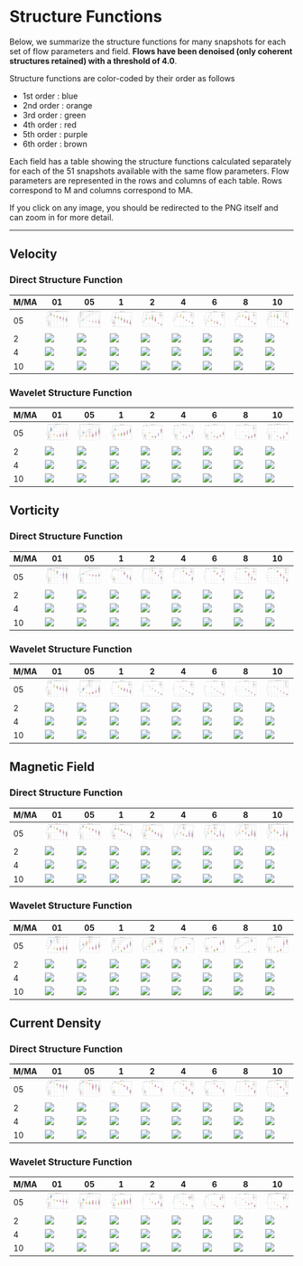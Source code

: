 # Structure Functions

Below, we summarize the structure functions for many snapshots for each set of flow parameters and field.
**Flows have been denoised (only coherent structures retained) with a threshold of 4.0**.

Structure functions are color-coded by their order as follows

  * 1st order : blue
  * 2nd order : orange
  * 3rd order : green
  * 4th order : red
  * 5th order : purple
  * 6th order : brown

Each field has a table showing the structure functions calculated separately for each of the 51 snapshots available with the same flow parameters.
Flow parameters are represented in the rows and columns of each table.
Rows correspond to M and columns correspond to MA.

If you click on any image, you should be redirected to the PNG itself and can zoom in for more detail.

---

## Velocity

### Direct Structure Function

|M/MA| 01 | 05 | 1 | 2 | 4 | 6 | 8 | 10 |
|----|----|----|---|---|---|---|---|----|
| 05 |<img src="M05MA01/w4t-plot-structure-function-ansatz-violin-008_M05MA01_avrg_vel_dsf_denoise-04d00.png">|<img src="M05MA05/w4t-plot-structure-function-ansatz-violin-008_M05MA05_avrg_vel_dsf_denoise-04d00.png">|<img src="M05MA1/w4t-plot-structure-function-ansatz-violin-008_M05MA1_avrg_vel_dsf_denoise-04d00.png">|<img src="M05MA2/w4t-plot-structure-function-ansatz-violin-008_M05MA2_avrg_vel_dsf_denoise-04d00.png">|<img src="M05MA4/w4t-plot-structure-function-ansatz-violin-008_M05MA4_avrg_vel_dsf_denoise-04d00.png">|<img src="M05MA6/w4t-plot-structure-function-ansatz-violin-008_M05MA6_avrg_vel_dsf_denoise-04d00.png">|<img src="M05MA8/w4t-plot-structure-function-ansatz-violin-008_M05MA8_avrg_vel_dsf_denoise-04d00.png">|<img src="M05MA10/w4t-plot-structure-function-ansatz-violin-008_M05MA10_avrg_vel_dsf_denoise-04d00.png">|
| 2  |<img src="M2MA01/w4t-plot-structure-function-ansatz-violin-008_M2MA01_avrg_vel_dsf_denoise-04d00.png">|<img src="M2MA05/w4t-plot-structure-function-ansatz-violin-008_M2MA05_avrg_vel_dsf_denoise-04d00.png">|<img src="M2MA1/w4t-plot-structure-function-ansatz-violin-008_M2MA1_avrg_vel_dsf_denoise-04d00.png">|<img src="M2MA2/w4t-plot-structure-function-ansatz-violin-008_M2MA2_avrg_vel_dsf_denoise-04d00.png">|<img src="M2MA4/w4t-plot-structure-function-ansatz-violin-008_M2MA4_avrg_vel_dsf_denoise-04d00.png">|<img src="M2MA6/w4t-plot-structure-function-ansatz-violin-008_M2MA6_avrg_vel_dsf_denoise-04d00.png">|<img src="M2MA8/w4t-plot-structure-function-ansatz-violin-008_M2MA8_avrg_vel_dsf_denoise-04d00.png">|<img src="M2MA10/w4t-plot-structure-function-ansatz-violin-008_M2MA10_avrg_vel_dsf_denoise-04d00.png">|
| 4  |<img src="M4MA01/w4t-plot-structure-function-ansatz-violin-008_M4MA01_avrg_vel_dsf_denoise-04d00.png">|<img src="M4MA05/w4t-plot-structure-function-ansatz-violin-008_M4MA05_avrg_vel_dsf_denoise-04d00.png">|<img src="M4MA1/w4t-plot-structure-function-ansatz-violin-008_M4MA1_avrg_vel_dsf_denoise-04d00.png">|<img src="M4MA2/w4t-plot-structure-function-ansatz-violin-008_M4MA2_avrg_vel_dsf_denoise-04d00.png">|<img src="M4MA4/w4t-plot-structure-function-ansatz-violin-008_M4MA4_avrg_vel_dsf_denoise-04d00.png">|<img src="M4MA6/w4t-plot-structure-function-ansatz-violin-008_M4MA6_avrg_vel_dsf_denoise-04d00.png">|<img src="M4MA8/w4t-plot-structure-function-ansatz-violin-008_M4MA8_avrg_vel_dsf_denoise-04d00.png">|<img src="M4MA10/w4t-plot-structure-function-ansatz-violin-008_M4MA10_avrg_vel_dsf_denoise-04d00.png">|
| 10 |<img src="M10MA01/w4t-plot-structure-function-ansatz-violin-008_M10MA01_avrg_vel_dsf_denoise-04d00.png">|<img src="M10MA05/w4t-plot-structure-function-ansatz-violin-008_M10MA05_avrg_vel_dsf_denoise-04d00.png">|<img src="M10MA1/w4t-plot-structure-function-ansatz-violin-008_M10MA1_avrg_vel_dsf_denoise-04d00.png">|<img src="M10MA2/w4t-plot-structure-function-ansatz-violin-008_M10MA2_avrg_vel_dsf_denoise-04d00.png">|<img src="M10MA4/w4t-plot-structure-function-ansatz-violin-008_M10MA4_avrg_vel_dsf_denoise-04d00.png">|<img src="M10MA6/w4t-plot-structure-function-ansatz-violin-008_M10MA6_avrg_vel_dsf_denoise-04d00.png">|<img src="M10MA8/w4t-plot-structure-function-ansatz-violin-008_M10MA8_avrg_vel_dsf_denoise-04d00.png">|<img src="M10MA10/w4t-plot-structure-function-ansatz-violin-008_M10MA10_avrg_vel_dsf_denoise-04d00.png">|

### Wavelet Structure Function

|M/MA| 01 | 05 | 1 | 2 | 4 | 6 | 8 | 10 |
|----|----|----|---|---|---|---|---|----|
| 05 |<img src="M05MA01/w4t-plot-structure-function-ansatz-violin-008_M05MA01_avrg_vel_wsf_denoise-04d00.png">|<img src="M05MA05/w4t-plot-structure-function-ansatz-violin-008_M05MA05_avrg_vel_wsf_denoise-04d00.png">|<img src="M05MA1/w4t-plot-structure-function-ansatz-violin-008_M05MA1_avrg_vel_wsf_denoise-04d00.png">|<img src="M05MA2/w4t-plot-structure-function-ansatz-violin-008_M05MA2_avrg_vel_wsf_denoise-04d00.png">|<img src="M05MA4/w4t-plot-structure-function-ansatz-violin-008_M05MA4_avrg_vel_wsf_denoise-04d00.png">|<img src="M05MA6/w4t-plot-structure-function-ansatz-violin-008_M05MA6_avrg_vel_wsf_denoise-04d00.png">|<img src="M05MA8/w4t-plot-structure-function-ansatz-violin-008_M05MA8_avrg_vel_wsf_denoise-04d00.png">|<img src="M05MA10/w4t-plot-structure-function-ansatz-violin-008_M05MA10_avrg_vel_wsf_denoise-04d00.png">|
| 2  |<img src="M2MA01/w4t-plot-structure-function-ansatz-violin-008_M2MA01_avrg_vel_wsf_denoise-04d00.png">|<img src="M2MA05/w4t-plot-structure-function-ansatz-violin-008_M2MA05_avrg_vel_wsf_denoise-04d00.png">|<img src="M2MA1/w4t-plot-structure-function-ansatz-violin-008_M2MA1_avrg_vel_wsf_denoise-04d00.png">|<img src="M2MA2/w4t-plot-structure-function-ansatz-violin-008_M2MA2_avrg_vel_wsf_denoise-04d00.png">|<img src="M2MA4/w4t-plot-structure-function-ansatz-violin-008_M2MA4_avrg_vel_wsf_denoise-04d00.png">|<img src="M2MA6/w4t-plot-structure-function-ansatz-violin-008_M2MA6_avrg_vel_wsf_denoise-04d00.png">|<img src="M2MA8/w4t-plot-structure-function-ansatz-violin-008_M2MA8_avrg_vel_wsf_denoise-04d00.png">|<img src="M2MA10/w4t-plot-structure-function-ansatz-violin-008_M2MA10_avrg_vel_wsf_denoise-04d00.png">|
| 4  |<img src="M4MA01/w4t-plot-structure-function-ansatz-violin-008_M4MA01_avrg_vel_wsf_denoise-04d00.png">|<img src="M4MA05/w4t-plot-structure-function-ansatz-violin-008_M4MA05_avrg_vel_wsf_denoise-04d00.png">|<img src="M4MA1/w4t-plot-structure-function-ansatz-violin-008_M4MA1_avrg_vel_wsf_denoise-04d00.png">|<img src="M4MA2/w4t-plot-structure-function-ansatz-violin-008_M4MA2_avrg_vel_wsf_denoise-04d00.png">|<img src="M4MA4/w4t-plot-structure-function-ansatz-violin-008_M4MA4_avrg_vel_wsf_denoise-04d00.png">|<img src="M4MA6/w4t-plot-structure-function-ansatz-violin-008_M4MA6_avrg_vel_wsf_denoise-04d00.png">|<img src="M4MA8/w4t-plot-structure-function-ansatz-violin-008_M4MA8_avrg_vel_wsf_denoise-04d00.png">|<img src="M4MA10/w4t-plot-structure-function-ansatz-violin-008_M4MA10_avrg_vel_wsf_denoise-04d00.png">|
| 10 |<img src="M10MA01/w4t-plot-structure-function-ansatz-violin-008_M10MA01_avrg_vel_wsf_denoise-04d00.png">|<img src="M10MA05/w4t-plot-structure-function-ansatz-violin-008_M10MA05_avrg_vel_wsf_denoise-04d00.png">|<img src="M10MA1/w4t-plot-structure-function-ansatz-violin-008_M10MA1_avrg_vel_wsf_denoise-04d00.png">|<img src="M10MA2/w4t-plot-structure-function-ansatz-violin-008_M10MA2_avrg_vel_wsf_denoise-04d00.png">|<img src="M10MA4/w4t-plot-structure-function-ansatz-violin-008_M10MA4_avrg_vel_wsf_denoise-04d00.png">|<img src="M10MA6/w4t-plot-structure-function-ansatz-violin-008_M10MA6_avrg_vel_wsf_denoise-04d00.png">|<img src="M10MA8/w4t-plot-structure-function-ansatz-violin-008_M10MA8_avrg_vel_wsf_denoise-04d00.png">|<img src="M10MA10/w4t-plot-structure-function-ansatz-violin-008_M10MA10_avrg_vel_wsf_denoise-04d00.png">|

## Vorticity

### Direct Structure Function

|M/MA| 01 | 05 | 1 | 2 | 4 | 6 | 8 | 10 |
|----|----|----|---|---|---|---|---|----|
| 05 |<img src="M05MA01/w4t-plot-structure-function-ansatz-violin-008_M05MA01_avrg_vort_dsf_denoise-04d00.png">|<img src="M05MA05/w4t-plot-structure-function-ansatz-violin-008_M05MA05_avrg_vort_dsf_denoise-04d00.png">|<img src="M05MA1/w4t-plot-structure-function-ansatz-violin-008_M05MA1_avrg_vort_dsf_denoise-04d00.png">|<img src="M05MA2/w4t-plot-structure-function-ansatz-violin-008_M05MA2_avrg_vort_dsf_denoise-04d00.png">|<img src="M05MA4/w4t-plot-structure-function-ansatz-violin-008_M05MA4_avrg_vort_dsf_denoise-04d00.png">|<img src="M05MA6/w4t-plot-structure-function-ansatz-violin-008_M05MA6_avrg_vort_dsf_denoise-04d00.png">|<img src="M05MA8/w4t-plot-structure-function-ansatz-violin-008_M05MA8_avrg_vort_dsf_denoise-04d00.png">|<img src="M05MA10/w4t-plot-structure-function-ansatz-violin-008_M05MA10_avrg_vort_dsf_denoise-04d00.png">|
| 2  |<img src="M2MA01/w4t-plot-structure-function-ansatz-violin-008_M2MA01_avrg_vort_dsf_denoise-04d00.png">|<img src="M2MA05/w4t-plot-structure-function-ansatz-violin-008_M2MA05_avrg_vort_dsf_denoise-04d00.png">|<img src="M2MA1/w4t-plot-structure-function-ansatz-violin-008_M2MA1_avrg_vort_dsf_denoise-04d00.png">|<img src="M2MA2/w4t-plot-structure-function-ansatz-violin-008_M2MA2_avrg_vort_dsf_denoise-04d00.png">|<img src="M2MA4/w4t-plot-structure-function-ansatz-violin-008_M2MA4_avrg_vort_dsf_denoise-04d00.png">|<img src="M2MA6/w4t-plot-structure-function-ansatz-violin-008_M2MA6_avrg_vort_dsf_denoise-04d00.png">|<img src="M2MA8/w4t-plot-structure-function-ansatz-violin-008_M2MA8_avrg_vort_dsf_denoise-04d00.png">|<img src="M2MA10/w4t-plot-structure-function-ansatz-violin-008_M2MA10_avrg_vort_dsf_denoise-04d00.png">|
| 4  |<img src="M4MA01/w4t-plot-structure-function-ansatz-violin-008_M4MA01_avrg_vort_dsf_denoise-04d00.png">|<img src="M4MA05/w4t-plot-structure-function-ansatz-violin-008_M4MA05_avrg_vort_dsf_denoise-04d00.png">|<img src="M4MA1/w4t-plot-structure-function-ansatz-violin-008_M4MA1_avrg_vort_dsf_denoise-04d00.png">|<img src="M4MA2/w4t-plot-structure-function-ansatz-violin-008_M4MA2_avrg_vort_dsf_denoise-04d00.png">|<img src="M4MA4/w4t-plot-structure-function-ansatz-violin-008_M4MA4_avrg_vort_dsf_denoise-04d00.png">|<img src="M4MA6/w4t-plot-structure-function-ansatz-violin-008_M4MA6_avrg_vort_dsf_denoise-04d00.png">|<img src="M4MA8/w4t-plot-structure-function-ansatz-violin-008_M4MA8_avrg_vort_dsf_denoise-04d00.png">|<img src="M4MA10/w4t-plot-structure-function-ansatz-violin-008_M4MA10_avrg_vort_dsf_denoise-04d00.png">|
| 10 |<img src="M10MA01/w4t-plot-structure-function-ansatz-violin-008_M10MA01_avrg_vort_dsf_denoise-04d00.png">|<img src="M10MA05/w4t-plot-structure-function-ansatz-violin-008_M10MA05_avrg_vort_dsf_denoise-04d00.png">|<img src="M10MA1/w4t-plot-structure-function-ansatz-violin-008_M10MA1_avrg_vort_dsf_denoise-04d00.png">|<img src="M10MA2/w4t-plot-structure-function-ansatz-violin-008_M10MA2_avrg_vort_dsf_denoise-04d00.png">|<img src="M10MA4/w4t-plot-structure-function-ansatz-violin-008_M10MA4_avrg_vort_dsf_denoise-04d00.png">|<img src="M10MA6/w4t-plot-structure-function-ansatz-violin-008_M10MA6_avrg_vort_dsf_denoise-04d00.png">|<img src="M10MA8/w4t-plot-structure-function-ansatz-violin-008_M10MA8_avrg_vort_dsf_denoise-04d00.png">|<img src="M10MA10/w4t-plot-structure-function-ansatz-violin-008_M10MA10_avrg_vort_dsf_denoise-04d00.png">|

### Wavelet Structure Function

|M/MA| 01 | 05 | 1 | 2 | 4 | 6 | 8 | 10 |
|----|----|----|---|---|---|---|---|----|
| 05 |<img src="M05MA01/w4t-plot-structure-function-ansatz-violin-008_M05MA01_avrg_vort_wsf_denoise-04d00.png">|<img src="M05MA05/w4t-plot-structure-function-ansatz-violin-008_M05MA05_avrg_vort_wsf_denoise-04d00.png">|<img src="M05MA1/w4t-plot-structure-function-ansatz-violin-008_M05MA1_avrg_vort_wsf_denoise-04d00.png">|<img src="M05MA2/w4t-plot-structure-function-ansatz-violin-008_M05MA2_avrg_vort_wsf_denoise-04d00.png">|<img src="M05MA4/w4t-plot-structure-function-ansatz-violin-008_M05MA4_avrg_vort_wsf_denoise-04d00.png">|<img src="M05MA6/w4t-plot-structure-function-ansatz-violin-008_M05MA6_avrg_vort_wsf_denoise-04d00.png">|<img src="M05MA8/w4t-plot-structure-function-ansatz-violin-008_M05MA8_avrg_vort_wsf_denoise-04d00.png">|<img src="M05MA10/w4t-plot-structure-function-ansatz-violin-008_M05MA10_avrg_vort_wsf_denoise-04d00.png">|
| 2  |<img src="M2MA01/w4t-plot-structure-function-ansatz-violin-008_M2MA01_avrg_vort_wsf_denoise-04d00.png">|<img src="M2MA05/w4t-plot-structure-function-ansatz-violin-008_M2MA05_avrg_vort_wsf_denoise-04d00.png">|<img src="M2MA1/w4t-plot-structure-function-ansatz-violin-008_M2MA1_avrg_vort_wsf_denoise-04d00.png">|<img src="M2MA2/w4t-plot-structure-function-ansatz-violin-008_M2MA2_avrg_vort_wsf_denoise-04d00.png">|<img src="M2MA4/w4t-plot-structure-function-ansatz-violin-008_M2MA4_avrg_vort_wsf_denoise-04d00.png">|<img src="M2MA6/w4t-plot-structure-function-ansatz-violin-008_M2MA6_avrg_vort_wsf_denoise-04d00.png">|<img src="M2MA8/w4t-plot-structure-function-ansatz-violin-008_M2MA8_avrg_vort_wsf_denoise-04d00.png">|<img src="M2MA10/w4t-plot-structure-function-ansatz-violin-008_M2MA10_avrg_vort_wsf_denoise-04d00.png">|
| 4  |<img src="M4MA01/w4t-plot-structure-function-ansatz-violin-008_M4MA01_avrg_vort_wsf_denoise-04d00.png">|<img src="M4MA05/w4t-plot-structure-function-ansatz-violin-008_M4MA05_avrg_vort_wsf_denoise-04d00.png">|<img src="M4MA1/w4t-plot-structure-function-ansatz-violin-008_M4MA1_avrg_vort_wsf_denoise-04d00.png">|<img src="M4MA2/w4t-plot-structure-function-ansatz-violin-008_M4MA2_avrg_vort_wsf_denoise-04d00.png">|<img src="M4MA4/w4t-plot-structure-function-ansatz-violin-008_M4MA4_avrg_vort_wsf_denoise-04d00.png">|<img src="M4MA6/w4t-plot-structure-function-ansatz-violin-008_M4MA6_avrg_vort_wsf_denoise-04d00.png">|<img src="M4MA8/w4t-plot-structure-function-ansatz-violin-008_M4MA8_avrg_vort_wsf_denoise-04d00.png">|<img src="M4MA10/w4t-plot-structure-function-ansatz-violin-008_M4MA10_avrg_vort_wsf_denoise-04d00.png">|
| 10 |<img src="M10MA01/w4t-plot-structure-function-ansatz-violin-008_M10MA01_avrg_vort_wsf_denoise-04d00.png">|<img src="M10MA05/w4t-plot-structure-function-ansatz-violin-008_M10MA05_avrg_vort_wsf_denoise-04d00.png">|<img src="M10MA1/w4t-plot-structure-function-ansatz-violin-008_M10MA1_avrg_vort_wsf_denoise-04d00.png">|<img src="M10MA2/w4t-plot-structure-function-ansatz-violin-008_M10MA2_avrg_vort_wsf_denoise-04d00.png">|<img src="M10MA4/w4t-plot-structure-function-ansatz-violin-008_M10MA4_avrg_vort_wsf_denoise-04d00.png">|<img src="M10MA6/w4t-plot-structure-function-ansatz-violin-008_M10MA6_avrg_vort_wsf_denoise-04d00.png">|<img src="M10MA8/w4t-plot-structure-function-ansatz-violin-008_M10MA8_avrg_vort_wsf_denoise-04d00.png">|<img src="M10MA10/w4t-plot-structure-function-ansatz-violin-008_M10MA10_avrg_vort_wsf_denoise-04d00.png">|

## Magnetic Field

### Direct Structure Function

|M/MA| 01 | 05 | 1 | 2 | 4 | 6 | 8 | 10 |
|----|----|----|---|---|---|---|---|----|
| 05 |<img src="M05MA01/w4t-plot-structure-function-ansatz-violin-008_M05MA01_avrg_mag_dsf_denoise-04d00.png">|<img src="M05MA05/w4t-plot-structure-function-ansatz-violin-008_M05MA05_avrg_mag_dsf_denoise-04d00.png">|<img src="M05MA1/w4t-plot-structure-function-ansatz-violin-008_M05MA1_avrg_mag_dsf_denoise-04d00.png">|<img src="M05MA2/w4t-plot-structure-function-ansatz-violin-008_M05MA2_avrg_mag_dsf_denoise-04d00.png">|<img src="M05MA4/w4t-plot-structure-function-ansatz-violin-008_M05MA4_avrg_mag_dsf_denoise-04d00.png">|<img src="M05MA6/w4t-plot-structure-function-ansatz-violin-008_M05MA6_avrg_mag_dsf_denoise-04d00.png">|<img src="M05MA8/w4t-plot-structure-function-ansatz-violin-008_M05MA8_avrg_mag_dsf_denoise-04d00.png">|<img src="M05MA10/w4t-plot-structure-function-ansatz-violin-008_M05MA10_avrg_mag_dsf_denoise-04d00.png">|
| 2  |<img src="M2MA01/w4t-plot-structure-function-ansatz-violin-008_M2MA01_avrg_mag_dsf_denoise-04d00.png">|<img src="M2MA05/w4t-plot-structure-function-ansatz-violin-008_M2MA05_avrg_mag_dsf_denoise-04d00.png">|<img src="M2MA1/w4t-plot-structure-function-ansatz-violin-008_M2MA1_avrg_mag_dsf_denoise-04d00.png">|<img src="M2MA2/w4t-plot-structure-function-ansatz-violin-008_M2MA2_avrg_mag_dsf_denoise-04d00.png">|<img src="M2MA4/w4t-plot-structure-function-ansatz-violin-008_M2MA4_avrg_mag_dsf_denoise-04d00.png">|<img src="M2MA6/w4t-plot-structure-function-ansatz-violin-008_M2MA6_avrg_mag_dsf_denoise-04d00.png">|<img src="M2MA8/w4t-plot-structure-function-ansatz-violin-008_M2MA8_avrg_mag_dsf_denoise-04d00.png">|<img src="M2MA10/w4t-plot-structure-function-ansatz-violin-008_M2MA10_avrg_mag_dsf_denoise-04d00.png">|
| 4  |<img src="M4MA01/w4t-plot-structure-function-ansatz-violin-008_M4MA01_avrg_mag_dsf_denoise-04d00.png">|<img src="M4MA05/w4t-plot-structure-function-ansatz-violin-008_M4MA05_avrg_mag_dsf_denoise-04d00.png">|<img src="M4MA1/w4t-plot-structure-function-ansatz-violin-008_M4MA1_avrg_mag_dsf_denoise-04d00.png">|<img src="M4MA2/w4t-plot-structure-function-ansatz-violin-008_M4MA2_avrg_mag_dsf_denoise-04d00.png">|<img src="M4MA4/w4t-plot-structure-function-ansatz-violin-008_M4MA4_avrg_mag_dsf_denoise-04d00.png">|<img src="M4MA6/w4t-plot-structure-function-ansatz-violin-008_M4MA6_avrg_mag_dsf_denoise-04d00.png">|<img src="M4MA8/w4t-plot-structure-function-ansatz-violin-008_M4MA8_avrg_mag_dsf_denoise-04d00.png">|<img src="M4MA10/w4t-plot-structure-function-ansatz-violin-008_M4MA10_avrg_mag_dsf_denoise-04d00.png">|
| 10 |<img src="M10MA01/w4t-plot-structure-function-ansatz-violin-008_M10MA01_avrg_mag_dsf_denoise-04d00.png">|<img src="M10MA05/w4t-plot-structure-function-ansatz-violin-008_M10MA05_avrg_mag_dsf_denoise-04d00.png">|<img src="M10MA1/w4t-plot-structure-function-ansatz-violin-008_M10MA1_avrg_mag_dsf_denoise-04d00.png">|<img src="M10MA2/w4t-plot-structure-function-ansatz-violin-008_M10MA2_avrg_mag_dsf_denoise-04d00.png">|<img src="M10MA4/w4t-plot-structure-function-ansatz-violin-008_M10MA4_avrg_mag_dsf_denoise-04d00.png">|<img src="M10MA6/w4t-plot-structure-function-ansatz-violin-008_M10MA6_avrg_mag_dsf_denoise-04d00.png">|<img src="M10MA8/w4t-plot-structure-function-ansatz-violin-008_M10MA8_avrg_mag_dsf_denoise-04d00.png">|<img src="M10MA10/w4t-plot-structure-function-ansatz-violin-008_M10MA10_avrg_mag_dsf_denoise-04d00.png">|

### Wavelet Structure Function

|M/MA| 01 | 05 | 1 | 2 | 4 | 6 | 8 | 10 |
|----|----|----|---|---|---|---|---|----|
| 05 |<img src="M05MA01/w4t-plot-structure-function-ansatz-violin-008_M05MA01_avrg_mag_wsf_denoise-04d00.png">|<img src="M05MA05/w4t-plot-structure-function-ansatz-violin-008_M05MA05_avrg_mag_wsf_denoise-04d00.png">|<img src="M05MA1/w4t-plot-structure-function-ansatz-violin-008_M05MA1_avrg_mag_wsf_denoise-04d00.png">|<img src="M05MA2/w4t-plot-structure-function-ansatz-violin-008_M05MA2_avrg_mag_wsf_denoise-04d00.png">|<img src="M05MA4/w4t-plot-structure-function-ansatz-violin-008_M05MA4_avrg_mag_wsf_denoise-04d00.png">|<img src="M05MA6/w4t-plot-structure-function-ansatz-violin-008_M05MA6_avrg_mag_wsf_denoise-04d00.png">|<img src="M05MA8/w4t-plot-structure-function-ansatz-violin-008_M05MA8_avrg_mag_wsf_denoise-04d00.png">|<img src="M05MA10/w4t-plot-structure-function-ansatz-violin-008_M05MA10_avrg_mag_wsf_denoise-04d00.png">|
| 2  |<img src="M2MA01/w4t-plot-structure-function-ansatz-violin-008_M2MA01_avrg_mag_wsf_denoise-04d00.png">|<img src="M2MA05/w4t-plot-structure-function-ansatz-violin-008_M2MA05_avrg_mag_wsf_denoise-04d00.png">|<img src="M2MA1/w4t-plot-structure-function-ansatz-violin-008_M2MA1_avrg_mag_wsf_denoise-04d00.png">|<img src="M2MA2/w4t-plot-structure-function-ansatz-violin-008_M2MA2_avrg_mag_wsf_denoise-04d00.png">|<img src="M2MA4/w4t-plot-structure-function-ansatz-violin-008_M2MA4_avrg_mag_wsf_denoise-04d00.png">|<img src="M2MA6/w4t-plot-structure-function-ansatz-violin-008_M2MA6_avrg_mag_wsf_denoise-04d00.png">|<img src="M2MA8/w4t-plot-structure-function-ansatz-violin-008_M2MA8_avrg_mag_wsf_denoise-04d00.png">|<img src="M2MA10/w4t-plot-structure-function-ansatz-violin-008_M2MA10_avrg_mag_wsf_denoise-04d00.png">|
| 4  |<img src="M4MA01/w4t-plot-structure-function-ansatz-violin-008_M4MA01_avrg_mag_wsf_denoise-04d00.png">|<img src="M4MA05/w4t-plot-structure-function-ansatz-violin-008_M4MA05_avrg_mag_wsf_denoise-04d00.png">|<img src="M4MA1/w4t-plot-structure-function-ansatz-violin-008_M4MA1_avrg_mag_wsf_denoise-04d00.png">|<img src="M4MA2/w4t-plot-structure-function-ansatz-violin-008_M4MA2_avrg_mag_wsf_denoise-04d00.png">|<img src="M4MA4/w4t-plot-structure-function-ansatz-violin-008_M4MA4_avrg_mag_wsf_denoise-04d00.png">|<img src="M4MA6/w4t-plot-structure-function-ansatz-violin-008_M4MA6_avrg_mag_wsf_denoise-04d00.png">|<img src="M4MA8/w4t-plot-structure-function-ansatz-violin-008_M4MA8_avrg_mag_wsf_denoise-04d00.png">|<img src="M4MA10/w4t-plot-structure-function-ansatz-violin-008_M4MA10_avrg_mag_wsf_denoise-04d00.png">|
| 10 |<img src="M10MA01/w4t-plot-structure-function-ansatz-violin-008_M10MA01_avrg_mag_wsf_denoise-04d00.png">|<img src="M10MA05/w4t-plot-structure-function-ansatz-violin-008_M10MA05_avrg_mag_wsf_denoise-04d00.png">|<img src="M10MA1/w4t-plot-structure-function-ansatz-violin-008_M10MA1_avrg_mag_wsf_denoise-04d00.png">|<img src="M10MA2/w4t-plot-structure-function-ansatz-violin-008_M10MA2_avrg_mag_wsf_denoise-04d00.png">|<img src="M10MA4/w4t-plot-structure-function-ansatz-violin-008_M10MA4_avrg_mag_wsf_denoise-04d00.png">|<img src="M10MA6/w4t-plot-structure-function-ansatz-violin-008_M10MA6_avrg_mag_wsf_denoise-04d00.png">|<img src="M10MA8/w4t-plot-structure-function-ansatz-violin-008_M10MA8_avrg_mag_wsf_denoise-04d00.png">|<img src="M10MA10/w4t-plot-structure-function-ansatz-violin-008_M10MA10_avrg_mag_wsf_denoise-04d00.png">|

## Current Density

### Direct Structure Function

|M/MA| 01 | 05 | 1 | 2 | 4 | 6 | 8 | 10 |
|----|----|----|---|---|---|---|---|----|
| 05 |<img src="M05MA01/w4t-plot-structure-function-ansatz-violin-008_M05MA01_avrg_curr_dsf_denoise-04d00.png">|<img src="M05MA05/w4t-plot-structure-function-ansatz-violin-008_M05MA05_avrg_curr_dsf_denoise-04d00.png">|<img src="M05MA1/w4t-plot-structure-function-ansatz-violin-008_M05MA1_avrg_curr_dsf_denoise-04d00.png">|<img src="M05MA2/w4t-plot-structure-function-ansatz-violin-008_M05MA2_avrg_curr_dsf_denoise-04d00.png">|<img src="M05MA4/w4t-plot-structure-function-ansatz-violin-008_M05MA4_avrg_curr_dsf_denoise-04d00.png">|<img src="M05MA6/w4t-plot-structure-function-ansatz-violin-008_M05MA6_avrg_curr_dsf_denoise-04d00.png">|<img src="M05MA8/w4t-plot-structure-function-ansatz-violin-008_M05MA8_avrg_curr_dsf_denoise-04d00.png">|<img src="M05MA10/w4t-plot-structure-function-ansatz-violin-008_M05MA10_avrg_curr_dsf_denoise-04d00.png">|
| 2  |<img src="M2MA01/w4t-plot-structure-function-ansatz-violin-008_M2MA01_avrg_curr_dsf_denoise-04d00.png">|<img src="M2MA05/w4t-plot-structure-function-ansatz-violin-008_M2MA05_avrg_curr_dsf_denoise-04d00.png">|<img src="M2MA1/w4t-plot-structure-function-ansatz-violin-008_M2MA1_avrg_curr_dsf_denoise-04d00.png">|<img src="M2MA2/w4t-plot-structure-function-ansatz-violin-008_M2MA2_avrg_curr_dsf_denoise-04d00.png">|<img src="M2MA4/w4t-plot-structure-function-ansatz-violin-008_M2MA4_avrg_curr_dsf_denoise-04d00.png">|<img src="M2MA6/w4t-plot-structure-function-ansatz-violin-008_M2MA6_avrg_curr_dsf_denoise-04d00.png">|<img src="M2MA8/w4t-plot-structure-function-ansatz-violin-008_M2MA8_avrg_curr_dsf_denoise-04d00.png">|<img src="M2MA10/w4t-plot-structure-function-ansatz-violin-008_M2MA10_avrg_curr_dsf_denoise-04d00.png">|
| 4  |<img src="M4MA01/w4t-plot-structure-function-ansatz-violin-008_M4MA01_avrg_curr_dsf_denoise-04d00.png">|<img src="M4MA05/w4t-plot-structure-function-ansatz-violin-008_M4MA05_avrg_curr_dsf_denoise-04d00.png">|<img src="M4MA1/w4t-plot-structure-function-ansatz-violin-008_M4MA1_avrg_curr_dsf_denoise-04d00.png">|<img src="M4MA2/w4t-plot-structure-function-ansatz-violin-008_M4MA2_avrg_curr_dsf_denoise-04d00.png">|<img src="M4MA4/w4t-plot-structure-function-ansatz-violin-008_M4MA4_avrg_curr_dsf_denoise-04d00.png">|<img src="M4MA6/w4t-plot-structure-function-ansatz-violin-008_M4MA6_avrg_curr_dsf_denoise-04d00.png">|<img src="M4MA8/w4t-plot-structure-function-ansatz-violin-008_M4MA8_avrg_curr_dsf_denoise-04d00.png">|<img src="M4MA10/w4t-plot-structure-function-ansatz-violin-008_M4MA10_avrg_curr_dsf_denoise-04d00.png">|
| 10 |<img src="M10MA01/w4t-plot-structure-function-ansatz-violin-008_M10MA01_avrg_curr_dsf_denoise-04d00.png">|<img src="M10MA05/w4t-plot-structure-function-ansatz-violin-008_M10MA05_avrg_curr_dsf_denoise-04d00.png">|<img src="M10MA1/w4t-plot-structure-function-ansatz-violin-008_M10MA1_avrg_curr_dsf_denoise-04d00.png">|<img src="M10MA2/w4t-plot-structure-function-ansatz-violin-008_M10MA2_avrg_curr_dsf_denoise-04d00.png">|<img src="M10MA4/w4t-plot-structure-function-ansatz-violin-008_M10MA4_avrg_curr_dsf_denoise-04d00.png">|<img src="M10MA6/w4t-plot-structure-function-ansatz-violin-008_M10MA6_avrg_curr_dsf_denoise-04d00.png">|<img src="M10MA8/w4t-plot-structure-function-ansatz-violin-008_M10MA8_avrg_curr_dsf_denoise-04d00.png">|<img src="M10MA10/w4t-plot-structure-function-ansatz-violin-008_M10MA10_avrg_curr_dsf_denoise-04d00.png">|

### Wavelet Structure Function

|M/MA| 01 | 05 | 1 | 2 | 4 | 6 | 8 | 10 |
|----|----|----|---|---|---|---|---|----|
| 05 |<img src="M05MA01/w4t-plot-structure-function-ansatz-violin-008_M05MA01_avrg_curr_wsf_denoise-04d00.png">|<img src="M05MA05/w4t-plot-structure-function-ansatz-violin-008_M05MA05_avrg_curr_wsf_denoise-04d00.png">|<img src="M05MA1/w4t-plot-structure-function-ansatz-violin-008_M05MA1_avrg_curr_wsf_denoise-04d00.png">|<img src="M05MA2/w4t-plot-structure-function-ansatz-violin-008_M05MA2_avrg_curr_wsf_denoise-04d00.png">|<img src="M05MA4/w4t-plot-structure-function-ansatz-violin-008_M05MA4_avrg_curr_wsf_denoise-04d00.png">|<img src="M05MA6/w4t-plot-structure-function-ansatz-violin-008_M05MA6_avrg_curr_wsf_denoise-04d00.png">|<img src="M05MA8/w4t-plot-structure-function-ansatz-violin-008_M05MA8_avrg_curr_wsf_denoise-04d00.png">|<img src="M05MA10/w4t-plot-structure-function-ansatz-violin-008_M05MA10_avrg_curr_wsf_denoise-04d00.png">|
| 2  |<img src="M2MA01/w4t-plot-structure-function-ansatz-violin-008_M2MA01_avrg_curr_wsf_denoise-04d00.png">|<img src="M2MA05/w4t-plot-structure-function-ansatz-violin-008_M2MA05_avrg_curr_wsf_denoise-04d00.png">|<img src="M2MA1/w4t-plot-structure-function-ansatz-violin-008_M2MA1_avrg_curr_wsf_denoise-04d00.png">|<img src="M2MA2/w4t-plot-structure-function-ansatz-violin-008_M2MA2_avrg_curr_wsf_denoise-04d00.png">|<img src="M2MA4/w4t-plot-structure-function-ansatz-violin-008_M2MA4_avrg_curr_wsf_denoise-04d00.png">|<img src="M2MA6/w4t-plot-structure-function-ansatz-violin-008_M2MA6_avrg_curr_wsf_denoise-04d00.png">|<img src="M2MA8/w4t-plot-structure-function-ansatz-violin-008_M2MA8_avrg_curr_wsf_denoise-04d00.png">|<img src="M2MA10/w4t-plot-structure-function-ansatz-violin-008_M2MA10_avrg_curr_wsf_denoise-04d00.png">|
| 4  |<img src="M4MA01/w4t-plot-structure-function-ansatz-violin-008_M4MA01_avrg_curr_wsf_denoise-04d00.png">|<img src="M4MA05/w4t-plot-structure-function-ansatz-violin-008_M4MA05_avrg_curr_wsf_denoise-04d00.png">|<img src="M4MA1/w4t-plot-structure-function-ansatz-violin-008_M4MA1_avrg_curr_wsf_denoise-04d00.png">|<img src="M4MA2/w4t-plot-structure-function-ansatz-violin-008_M4MA2_avrg_curr_wsf_denoise-04d00.png">|<img src="M4MA4/w4t-plot-structure-function-ansatz-violin-008_M4MA4_avrg_curr_wsf_denoise-04d00.png">|<img src="M4MA6/w4t-plot-structure-function-ansatz-violin-008_M4MA6_avrg_curr_wsf_denoise-04d00.png">|<img src="M4MA8/w4t-plot-structure-function-ansatz-violin-008_M4MA8_avrg_curr_wsf_denoise-04d00.png">|<img src="M4MA10/w4t-plot-structure-function-ansatz-violin-008_M4MA10_avrg_curr_wsf_denoise-04d00.png">|
| 10 |<img src="M10MA01/w4t-plot-structure-function-ansatz-violin-008_M10MA01_avrg_curr_wsf_denoise-04d00.png">|<img src="M10MA05/w4t-plot-structure-function-ansatz-violin-008_M10MA05_avrg_curr_wsf_denoise-04d00.png">|<img src="M10MA1/w4t-plot-structure-function-ansatz-violin-008_M10MA1_avrg_curr_wsf_denoise-04d00.png">|<img src="M10MA2/w4t-plot-structure-function-ansatz-violin-008_M10MA2_avrg_curr_wsf_denoise-04d00.png">|<img src="M10MA4/w4t-plot-structure-function-ansatz-violin-008_M10MA4_avrg_curr_wsf_denoise-04d00.png">|<img src="M10MA6/w4t-plot-structure-function-ansatz-violin-008_M10MA6_avrg_curr_wsf_denoise-04d00.png">|<img src="M10MA8/w4t-plot-structure-function-ansatz-violin-008_M10MA8_avrg_curr_wsf_denoise-04d00.png">|<img src="M10MA10/w4t-plot-structure-function-ansatz-violin-008_M10MA10_avrg_curr_wsf_denoise-04d00.png">|

